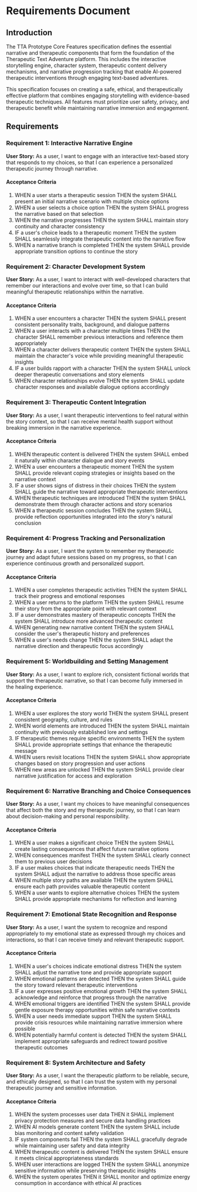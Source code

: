 # Requirements Document

## Introduction

The TTA Prototype Core Features specification defines the essential narrative and therapeutic components that form the foundation of the Therapeutic Text Adventure platform. This includes the interactive storytelling engine, character system, therapeutic content delivery mechanisms, and narrative progression tracking that enable AI-powered therapeutic interventions through engaging text-based adventures.

This specification focuses on creating a safe, ethical, and therapeutically effective platform that combines engaging storytelling with evidence-based therapeutic techniques. All features must prioritize user safety, privacy, and therapeutic benefit while maintaining narrative immersion and engagement.

## Requirements

### Requirement 1: Interactive Narrative Engine

**User Story:** As a user, I want to engage with an interactive text-based story that responds to my choices, so that I can experience a personalized therapeutic journey through narrative.

#### Acceptance Criteria

1. WHEN a user starts a therapeutic session THEN the system SHALL present an initial narrative scenario with multiple choice options
2. WHEN a user selects a choice option THEN the system SHALL progress the narrative based on that selection
3. WHEN the narrative progresses THEN the system SHALL maintain story continuity and character consistency
4. IF a user's choice leads to a therapeutic moment THEN the system SHALL seamlessly integrate therapeutic content into the narrative flow
5. WHEN a narrative branch is completed THEN the system SHALL provide appropriate transition options to continue the story

### Requirement 2: Character Development System

**User Story:** As a user, I want to interact with well-developed characters that remember our interactions and evolve over time, so that I can build meaningful therapeutic relationships within the narrative.

#### Acceptance Criteria

1. WHEN a user encounters a character THEN the system SHALL present consistent personality traits, background, and dialogue patterns
2. WHEN a user interacts with a character multiple times THEN the character SHALL remember previous interactions and reference them appropriately
3. WHEN a character delivers therapeutic content THEN the system SHALL maintain the character's voice while providing meaningful therapeutic insights
4. IF a user builds rapport with a character THEN the system SHALL unlock deeper therapeutic conversations and story elements
5. WHEN character relationships evolve THEN the system SHALL update character responses and available dialogue options accordingly

### Requirement 3: Therapeutic Content Integration

**User Story:** As a user, I want therapeutic interventions to feel natural within the story context, so that I can receive mental health support without breaking immersion in the narrative experience.

#### Acceptance Criteria

1. WHEN therapeutic content is delivered THEN the system SHALL embed it naturally within character dialogue and story events
2. WHEN a user encounters a therapeutic moment THEN the system SHALL provide relevant coping strategies or insights based on the narrative context
3. IF a user shows signs of distress in their choices THEN the system SHALL guide the narrative toward appropriate therapeutic interventions
4. WHEN therapeutic techniques are introduced THEN the system SHALL demonstrate them through character actions and story scenarios
5. WHEN a therapeutic session concludes THEN the system SHALL provide reflection opportunities integrated into the story's natural conclusion

### Requirement 4: Progress Tracking and Personalization

**User Story:** As a user, I want the system to remember my therapeutic journey and adapt future sessions based on my progress, so that I can experience continuous growth and personalized support.

#### Acceptance Criteria

1. WHEN a user completes therapeutic activities THEN the system SHALL track their progress and emotional responses
2. WHEN a user returns to the platform THEN the system SHALL resume their story from the appropriate point with relevant context
3. IF a user demonstrates mastery of therapeutic concepts THEN the system SHALL introduce more advanced therapeutic content
4. WHEN generating new narrative content THEN the system SHALL consider the user's therapeutic history and preferences
5. WHEN a user's needs change THEN the system SHALL adapt the narrative direction and therapeutic focus accordingly

### Requirement 5: Worldbuilding and Setting Management

**User Story:** As a user, I want to explore rich, consistent fictional worlds that support the therapeutic narrative, so that I can become fully immersed in the healing experience.

#### Acceptance Criteria

1. WHEN a user explores the story world THEN the system SHALL present consistent geography, culture, and rules
2. WHEN world elements are introduced THEN the system SHALL maintain continuity with previously established lore and settings
3. IF therapeutic themes require specific environments THEN the system SHALL provide appropriate settings that enhance the therapeutic message
4. WHEN users revisit locations THEN the system SHALL show appropriate changes based on story progression and user actions
5. WHEN new areas are unlocked THEN the system SHALL provide clear narrative justification for access and exploration

### Requirement 6: Narrative Branching and Choice Consequences

**User Story:** As a user, I want my choices to have meaningful consequences that affect both the story and my therapeutic journey, so that I can learn about decision-making and personal responsibility.

#### Acceptance Criteria

1. WHEN a user makes a significant choice THEN the system SHALL create lasting consequences that affect future narrative options
2. WHEN consequences manifest THEN the system SHALL clearly connect them to previous user decisions
3. IF a user makes choices that indicate therapeutic needs THEN the system SHALL adjust the narrative to address those specific areas
4. WHEN multiple story paths are available THEN the system SHALL ensure each path provides valuable therapeutic content
5. WHEN a user wants to explore alternative choices THEN the system SHALL provide appropriate mechanisms for reflection and learning

### Requirement 7: Emotional State Recognition and Response

**User Story:** As a user, I want the system to recognize and respond appropriately to my emotional state as expressed through my choices and interactions, so that I can receive timely and relevant therapeutic support.

#### Acceptance Criteria

1. WHEN a user's choices indicate emotional distress THEN the system SHALL adjust the narrative tone and provide appropriate support
2. WHEN emotional patterns are detected THEN the system SHALL guide the story toward relevant therapeutic interventions
3. IF a user expresses positive emotional growth THEN the system SHALL acknowledge and reinforce that progress through the narrative
4. WHEN emotional triggers are identified THEN the system SHALL provide gentle exposure therapy opportunities within safe narrative contexts
5. WHEN a user needs immediate support THEN the system SHALL provide crisis resources while maintaining narrative immersion where possible
6. WHEN potentially harmful content is detected THEN the system SHALL implement appropriate safeguards and redirect toward positive therapeutic outcomes

### Requirement 8: System Architecture and Safety

**User Story:** As a user, I want the therapeutic platform to be reliable, secure, and ethically designed, so that I can trust the system with my personal therapeutic journey and sensitive information.

#### Acceptance Criteria

1. WHEN the system processes user data THEN it SHALL implement privacy protection measures and secure data handling practices
2. WHEN AI models generate content THEN the system SHALL include bias monitoring and content safety validation
3. IF system components fail THEN the system SHALL gracefully degrade while maintaining user safety and data integrity
4. WHEN therapeutic content is delivered THEN the system SHALL ensure it meets clinical appropriateness standards
5. WHEN user interactions are logged THEN the system SHALL anonymize sensitive information while preserving therapeutic insights
6. WHEN the system operates THEN it SHALL monitor and optimize energy consumption in accordance with ethical AI practices
